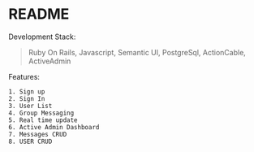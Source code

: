 # README

Development Stack:
   > Ruby On Rails,
   > Javascript,
   > Semantic UI,
   > PostgreSql,
   > ActionCable,
   > ActiveAdmin
   
Features:
    
    1. Sign up
    2. Sign In
    3. User List
    4. Group Messaging
    5. Real time update
    6. Active Admin Dashboard
    7. Messages CRUD
    8. USER CRUD
